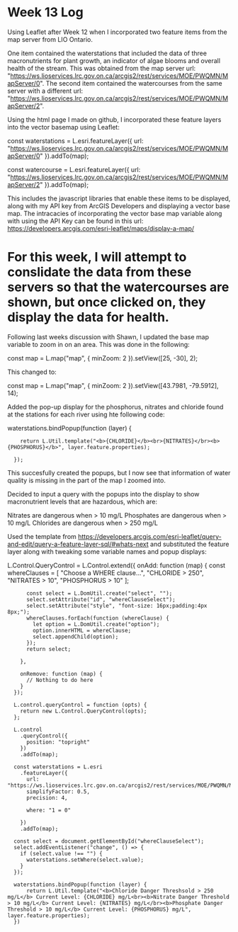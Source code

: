 # Week 13 Log

 Using Leaflet after Week 12 when I incorporated two feature items from the map server from LIO Ontario.

One item contained the waterstations that included the data of three macronutrients for plant growth, an indicator of algae blooms and overall health of the stream.
This was obtained from the map server url: "https://ws.lioservices.lrc.gov.on.ca/arcgis2/rest/services/MOE/PWQMN/MapServer/0".
The second item contained the watercourses from the same server with a different url: "https://ws.lioservices.lrc.gov.on.ca/arcgis2/rest/services/MOE/PWQMN/MapServer/2".

Using the html page I made on github, I incorporated these feature layers into the vector basemap using Leaflet:

const waterstations = L.esri.featureLayer({
        url: "https://ws.lioservices.lrc.gov.on.ca/arcgis2/rest/services/MOE/PWQMN/MapServer/0"
      }).addTo(map); 

const watercourse = L.esri.featureLayer({
        url: "https://ws.lioservices.lrc.gov.on.ca/arcgis2/rest/services/MOE/PWQMN/MapServer/2"
      }).addTo(map);

This includes the javascript libraries that enable these items to be displayed, along with my API key from ArcGIS Developers and displaying a vector base map.
The intracacies of incorporating the vector base map variable along with using the API Key can be found in this url: https://developers.arcgis.com/esri-leaflet/maps/display-a-map/

# For this week, I will attempt to conslidate the data from these servers so that the watercourses are shown, but once clicked on, they display the data for health.

Following last weeks discussion with Shawn, I updated the base map variable to zoom in on an area. This was done in the following:

const map = L.map("map", {
        minZoom: 2
      }).setView([25, -30], 2);

This changed to:

const map = L.map("map", {
        minZoom: 2
      }).setView([43.7981, -79.5912], 14);

Added the pop-up display for the phosphorus, nitrates and chloride found at the stations for each river using hte following code:

waterstations.bindPopup(function (layer) {

        return L.Util.template("<b>{CHLORIDE}</b><br>{NITRATES}</br><b>{PHOSPHORUS}</b>", layer.feature.properties);

      });

This succesfully created the popups, but I now see that information of water quality is missing in the part of the map I zoomed into.

Decided to input a query with the popups into the display to show macronutrient levels that are hazardous, which are:

Nitrates are dangerous when > 10 mg/L
Phosphates are dangerous when > 10 mg/L
Chlorides are dangerous when > 250 mg/L 

Used the template from https://developers.arcgis.com/esri-leaflet/query-and-edit/query-a-feature-layer-sql/#whats-next and substituted the feature layer along with tweaking some variable names and popup displays:

 L.Control.QueryControl = L.Control.extend({
        onAdd: function (map) {
          const whereClauses = [
            "Choose a WHERE clause...",
            "CHLORIDE > 250",
            "NITRATES > 10",
            "PHOSPHORUS > 10"
          ];

          const select = L.DomUtil.create("select", "");
          select.setAttribute("id", "whereClauseSelect");
          select.setAttribute("style", "font-size: 16px;padding:4px 8px;");
          whereClauses.forEach(function (whereClause) {
            let option = L.DomUtil.create("option");
            option.innerHTML = whereClause;
            select.appendChild(option);
          });
          return select;

        },

        onRemove: function (map) {
          // Nothing to do here
        }
      });

      L.control.queryControl = function (opts) {
        return new L.Control.QueryControl(opts);
      };

      L.control
        .queryControl({
          position: "topright"
        })
        .addTo(map);

      const waterstations = L.esri
        .featureLayer({
          url: "https://ws.lioservices.lrc.gov.on.ca/arcgis2/rest/services/MOE/PWQMN/MapServer/0",
          simplifyFactor: 0.5,
          precision: 4,

          where: "1 = 0"

        })
        .addTo(map);

      const select = document.getElementById("whereClauseSelect");
      select.addEventListener("change", () => {
        if (select.value !== "") {
          waterstations.setWhere(select.value);
        }
      });

      waterstations.bindPopup(function (layer) {
          return L.Util.template("<b>Chloride Danger Threshsold > 250 mg/L</b> Current Level: {CHLORIDE} mg/L<br><b>Nitrate Danger Threshold > 10 mg/L</b> Current Level: {NITRATES} mg/L</br><b>Phosphate Danger Threshold > 10 mg/L</b> Current Level: {PHOSPHORUS} mg/L", layer.feature.properties);
      })

